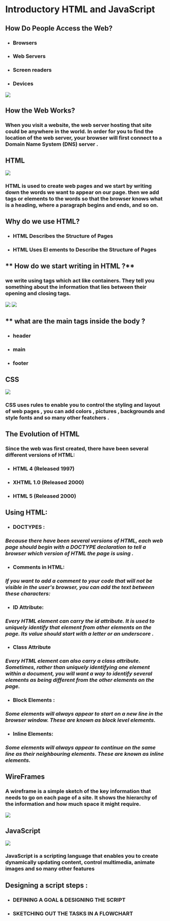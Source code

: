 # **Introductory HTML and JavaScript**


## **How Do People Access the Web?**

+ ### **Browsers**
+ ### **Web Servers**
+ ### **Screen readers**
+ ### **Devices**

![](https://www.abc.net.au/news/image/9626808-3x2-940x627.png)

## **How the Web Works?**
### **When you visit a website, the web server hosting that site could be anywhere in the world. In order for you to find the location of the web server, your browser will first connect to a Domain Name System (DNS) server .**


## **HTML**
![](https://class.growthladder.co.in/wp-content/uploads/HTML.png)
### **HTML is used to create web pages and we start by writing down the words we want to appear on our page. then  we add tags or elements to the words so that the browser knows what is a heading, where a paragraph begins and ends, and so on.**

## **Why do we use HTML?**
+ ### **HTML Describes the Structure of Pages**
+ ### **HTML Uses El ements to Describe the Structure of Pages**

## ** How do we start writing in HTML ?**

### **we write using tags which act like containers. They tell you something about the information that lies between their opening and closing tags.**
![](https://tutorial.techaltum.com/images/element.png)
![](https://www.codeinbook.com/images/element-and-tag-graphics.png)

## ** what are the main tags inside the body ?
+ ### **header**
+ ### **main**
+ ### **footer**




## **CSS**
![](https://blog.logrocket.com/wp-content/uploads/2020/06/CSS-3.png)
### **CSS uses rules to enable you to control the styling and layout of web pages , you can add colors , pictures , backgrounds and style fonts and so many other featchers .**


## **The Evolution of HTML**

### **Since the web was first created, there have been several different versions of HTML:**

+ ### **HTML 4 (Released 1997)**
+ ### **XHTML 1.0 (Released 2000)**
+ ### **HTML 5 (Released 2000)**

## **Using HTML:**

+ ### **DOCTYPES :**
### *Because there have been several versions of HTML, each web page should begin with a DOCTYPE declaration to tell a browser which version of HTML the page is using .*

+ ### **Comments in HTML:**
### *If you want to add a comment to your code that will not be visible in the user's browser, you can add the text between these characters:*
<!-- comment goes here -->


+ ### **ID Attribute:**

### *Every HTML element can carry the id attribute. It is used to uniquely identify that element from other elements on the page. Its value should start with a letter or an underscore .*

+ ### **Class Attribute**
### *Every HTML element can also carry a class attribute. Sometimes, rather than uniquely identifying one element within a document, you will want a way to identify several elements as being different from the other elements on the page.*

+ ### **Block Elements :**
### *Some elements will always appear to start on a new line in the browser window. These are known as block level elements.*

+ ### **Inline Elements:**
### *Some elements will always appear to continue on the same line as their neighbouring elements. These are known as inline elements.*

## **WireFrames**
### **A wireframe is a simple sketch of the key information that needs to go on each page of a site. It shows the hierarchy of the information and how much space it might require.**
![](https://miro.medium.com/max/2000/1*Qsc9RN17i9ChkScKnKMeMg.jpeg)

## **JavaScript**
![](https://computingforgeeks.com/wp-content/uploads/2020/05/javascript-technologies.png)
### **JavaScript is a scripting language that enables you to create dynamically updating content, control multimedia, animate images and so many other features**

## **Designing a script steps :**

+ ### **DEFINING A GOAL & DESIGNING THE SCRIPT**
+ ### **SKETCHING OUT THE TASKS IN A FLOWCHART**

